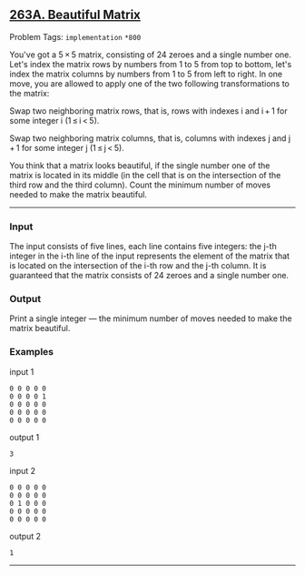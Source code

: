 ## [263A. Beautiful Matrix](https://codeforces.com/problemset/problem/263/A)

Problem Tags: ```implementation``` ```*800```

You've got a 5 × 5 matrix, consisting of 24 zeroes and a single number one. Let's index the matrix rows by numbers from 1 to 5 from top to bottom, let's index the matrix columns by numbers from 1 to 5 from left to right. In one move, you are allowed to apply one of the two following transformations to the matrix:

Swap two neighboring matrix rows, that is, rows with indexes i and i + 1 for some integer i (1 ≤ i < 5).

Swap two neighboring matrix columns, that is, columns with indexes j and j + 1 for some integer j (1 ≤ j < 5).

You think that a matrix looks beautiful, if the single number one of the matrix is located in its middle (in the cell that is on the intersection of the third row and the third column). Count the minimum number of moves needed to make the matrix beautiful.

---

### Input

The input consists of five lines, each line contains five integers: the j-th integer in the i-th line of the input represents the element of the matrix that is located on the intersection of the i-th row and the j-th column. It is guaranteed that the matrix consists of 24 zeroes and a single number one.

### Output

Print a single integer — the minimum number of moves needed to make the matrix beautiful.

### Examples

  input 1
  
    0 0 0 0 0
    0 0 0 0 1
    0 0 0 0 0
    0 0 0 0 0
    0 0 0 0 0
    
  output 1
  
    3
    
  input 2
  
    0 0 0 0 0
    0 0 0 0 0
    0 1 0 0 0
    0 0 0 0 0
    0 0 0 0 0
  
  output 2
  
    1

---
